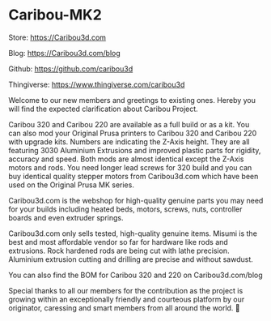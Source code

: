 # Caribou-MK2

Store: https://Caribou3d.com

Blog: https://Caribou3d.com/blog

Github: https://github.com/caribou3d

Thingiverse: https://www.thingiverse.com/caribou3d

Welcome to our new members and greetings to existing ones. Hereby you will find the expected clarification about Caribou Project.

Caribou 320 and Caribou 220 are available as a full build or as a kit. You can also mod your Original Prusa printers to Caribou 320 and Caribou 220 with upgrade kits. Numbers are indicating the Z-Axis height. They are all featuring 3030 Aluminium Extrusions and improved plastic parts for rigidity, accuracy and speed. Both mods are almost identical except the Z-Axis motors and rods. You need longer lead screws for 320 build and you can buy identical quality stepper motors from Caribou3d.com which have been used on the Original Prusa MK series.

Caribou3d.com is the webshop for high-quality genuine parts you may need for your builds including heated beds, motors, screws, nuts, controller boards and even extruder springs.

Caribou3d.com only sells tested, high-quality genuine items. Misumi is the best and most affordable vendor so far for hardware like rods and extrusions. Rock hardened rods are being cut with lathe precision. Aluminium extrusion cutting and drilling are precise and without sawdust.

You can also find the BOM for Caribou 320 and 220 on Caribou3d.com/blog

Special thanks to all our members for the contribution as the project is growing within an exceptionally friendly and courteous platform by our originator, caressing and smart members from all around the world. 🙏

